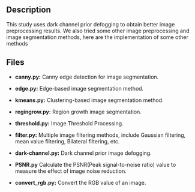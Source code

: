## Description
This study uses dark channel prior defogging to obtain better image preprocessing results. We also tried some other image preprocessing and image segmentation methods, here are the implementation of some other methods
## Files
- **canny.py:** Canny edge detection for image segmentation.

- **edge.py:** Edge-based image segmentation method.

- **kmeans.py:** Clustering-based image segmentation method.

- **regingrow.py:** Region growth image segmentation.

- **threshold.py:** Image Threshold Processing.

- **filter.py:** Multiple image filtering methods, include Gaussian filtering, mean value filtering, Bilateral filtering, etc.

- **dark-channel.py:** Dark channel prior image defogging.

- **PSNR.py** Calculate the PSNR(Peak signal-to-noise ratio) value to measure the effect of image noise reduction.

- **convert_rgb.py:** Convert the RGB value of an image.
